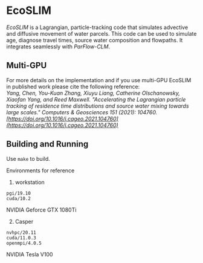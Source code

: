 # EcoSLIM
*EcoSLIM* is a Lagrangian, particle-tracking code that simulates advective and
diffusive movement of water parcels.  This code can be used to simulate age,
diagnose travel times, source water composition and flowpaths.  It integrates
seamlessly with *ParFlow-CLM*.

## Multi-GPU
For more details on the implementation and if you use multi-GPU EcoSLIM in
published work please cite the following reference:  
   *Yang, Chen, You-Kuan Zhang, Xiuyu Liang, Catherine Olschanowsky, Xiaofan
   Yang, and Reed Maxwell. "Accelerating the Lagrangian particle tracking of
   residence time distributions and source water mixing towards large scales."
   Computers & Geosciences 151 (2021): 104760.
   [https://doi.org/10.1016/j.cageo.2021.104760](https://doi.org/10.1016/j.cageo.2021.104760)*

## Building and Running
Use `make` to build.

Environments for reference
1. workstation
```
pgi/19.10
cuda/10.2
```
NVIDIA Geforce GTX 1080Ti

2. Casper
```
nvhpc/20.11
cuda/11.0.3
openmpi/4.0.5
```
NVIDIA Tesla V100
